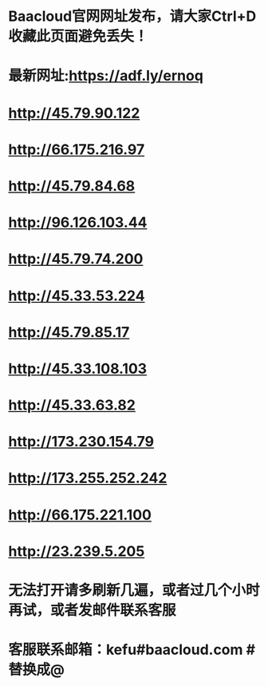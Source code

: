 # Baacloud官网网址发布，请大家Ctrl+D收藏此页面避免丢失！

# 最新网址:https://adf.ly/ernoq

# http://45.79.90.122
# http://66.175.216.97
# http://45.79.84.68
# http://96.126.103.44
# http://45.79.74.200
# http://45.33.53.224
# http://45.79.85.17
# http://45.33.108.103
# http://45.33.63.82
# http://173.230.154.79
# http://173.255.252.242
# http://66.175.221.100
# http://23.239.5.205
# 无法打开请多刷新几遍，或者过几个小时再试，或者发邮件联系客服
# 客服联系邮箱：kefu#baacloud.com #替换成@
